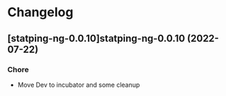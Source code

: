 # Changelog



## [statping-ng-0.0.10]statping-ng-0.0.10 (2022-07-22)

### Chore

- Move Dev to incubator and some cleanup
  
  